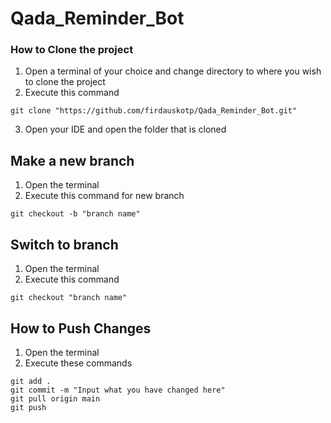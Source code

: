 # Qada_Reminder_Bot

### How to Clone the project

1. Open a terminal of your choice and change directory to where you wish to clone the project
2. Execute this command

```
git clone "https://github.com/firdauskotp/Qada_Reminder_Bot.git"
```

3. Open your IDE and open the folder that is cloned

## Make a new branch

1. Open the terminal
2. Execute this command for new branch

```
git checkout -b "branch name"
```

## Switch to branch

1. Open the terminal
2. Execute this command

```
git checkout "branch name"
```

## How to Push Changes

1. Open the terminal
2. Execute these commands

```
git add .
git commit -m "Input what you have changed here"
git pull origin main
git push
```